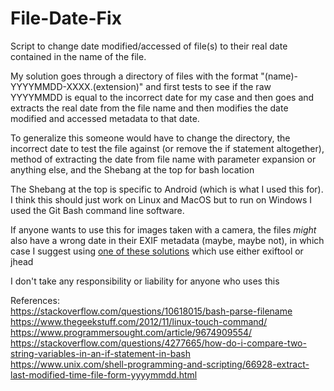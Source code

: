 # File-Date-Fix
Script to change date modified/accessed of file(s) to their real date contained in the name of the file. 

My solution goes through a directory of files with the format "(name)-YYYYMMDD-XXXX.(extension)" and first tests to see if the raw YYYYMMDD is equal to the incorrect date for my case and then goes and extracts the real date from the file name and then modifies the date modified and accessed metadata to that date. 

To generalize this someone would have to change the directory, the incorrect date to test the file against (or remove the if statement altogether), method of extracting the date from file name with parameter expansion or anything else, and the Shebang at the top for bash location

The Shebang at the top is specific to Android (which is what I used this for). I think this should just work on Linux and MacOS but to run on Windows I used the Git Bash command line software.

If anyone wants to use this for images taken with a camera, the files *might* also have a wrong date in their EXIF metadata (maybe, maybe not), in which case I suggest using [one of these solutions](https://photo.stackexchange.com/questions/2973/is-there-any-software-which-will-set-the-exif-dates-based-on-the-files-modifica/7960#7960) which use either exiftool or jhead

I don't take any responsibility or liability for anyone who uses this

References: \
https://stackoverflow.com/questions/10618015/bash-parse-filename \
https://www.thegeekstuff.com/2012/11/linux-touch-command/ \
https://www.programmersought.com/article/9674909554/ \
https://stackoverflow.com/questions/4277665/how-do-i-compare-two-string-variables-in-an-if-statement-in-bash \
https://www.unix.com/shell-programming-and-scripting/66928-extract-last-modified-time-file-form-yyyymmdd.html
